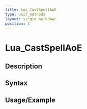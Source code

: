 ```yaml
---
title: Lua_CastSpellAoE
type: unit_methods
layout: single_markdown
position: 1
---
```


# Lua_CastSpellAoE

## Description

## Syntax

## Usage/Example


